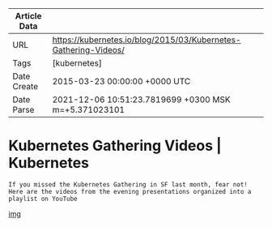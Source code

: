 |             Article Data             ||
| ----------------- | ----------------- |
| URL               | https://kubernetes.io/blog/2015/03/Kubernetes-Gathering-Videos/        |
| Tags              | [kubernetes]       |
| Date Create       | 2015-03-23 00:00:00 &#43;0000 UTC |
| Date Parse        | 2021-12-06 10:51:23.7819699 &#43;0300 MSK m=&#43;5.371023101  |

#  Kubernetes Gathering Videos  | Kubernetes

	
	
	
	
	If you missed the Kubernetes Gathering in SF last month, fear not! Here are the videos from the evening presentations organized into a playlist on YouTube
[img](https://www.youtube.com/playlist?list=PL69nYSiGNLP2FBVvSLHpJE8_6hRHW8Kxe)


	

	


